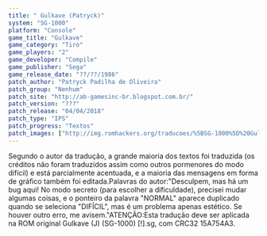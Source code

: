 ```yaml
---
title: " Gulkave (Patryck)"
system: "SG-1000"
platform: "Console"
game_title: "Gulkave"
game_category: "Tiro"
game_players: "2"
game_developer: "Compile"
game_publisher: "Sega"
game_release_date: "??/??/1986"
patch_author: "Patryck Padilha de Oliveira"
patch_group: "Nenhum"
patch_site: "http://ab-gamesinc-br.blogspot.com.br/"
patch_version: "???"
patch_release: "04/04/2018"
patch_type: "IPS"
patch_progress: "Textos"
patch_images: ["http://img.romhackers.org/traducoes/%5BSG-1000%5D%20Gulkave%20-%20Patryck%20-%201.png","http://img.romhackers.org/traducoes/%5BSG-1000%5D%20Gulkave%20-%20Patryck%20-%202.png","http://img.romhackers.org/traducoes/%5BSG-1000%5D%20Gulkave%20-%20Patryck%20-%203.png"]
---
```

Segundo o autor da tradução, a grande maioria dos textos foi traduzida (os créditos não foram traduzidos assim como outros pormenores do modo difícil) e está parcialmente acentuada, e a maioria das mensagens em forma de gráfico também foi editada.Palavras do autor:"Desculpem, mas há um bug aqui! No modo secreto (para escolher a dificuldade), precisei mudar algumas coisas, e o ponteiro da palavra "NORMAL" aparece duplicado quando se seleciona "DIFÍCIL", mas é um problema apenas estético. Se houver outro erro, me avisem."ATENÇÃO:Esta tradução deve ser aplicada na ROM original Gulkave (J) (SG-1000) [!].sg, com CRC32 15A754A3.